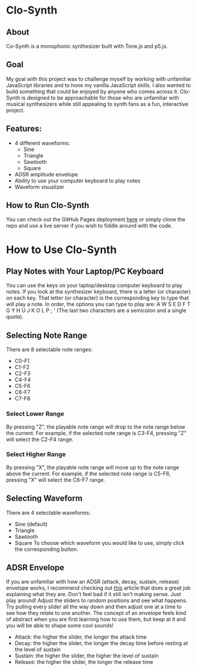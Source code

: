 # Clo-Synth

## About
Co-Synth is a monophonic synthesizer built with Tone.js and p5.js.

## Goal
My goal with this project was to challenge myself by working with unfamiliar JavaScript libraries and to hone my vanilla JavaScript skills. I also wanted to build something that could be enjoyed by anyone who comes across it. Clo-Synth is designed to be approachable for those who are unfamiliar with musical synthesizers while still appealing to synth fans as a fun, interactive project.

## Features:
- 4 different waveforms:
  - Sine
  - Triangle
  - Sawtooth
  - Square
- ADSR amplitude envelope
- Ability to use your computer keyboard to play notes
- Waveform visualizer

## How to Run Clo-Synth
You can check out the GitHub Pages deployment [here](https://clodus-nt.github.io/tonejs-synth/) or simply clone the repo and use a live server if you wish to fiddle around with the code.

# How to Use Clo-Synth

## Play Notes with Your Laptop/PC Keyboard
You can use the keys on your laptop/desktop computer keyboard to play notes. If you look at the synthesizer keyboard, there is a letter (or character) on each key. That letter (or character) is the corresponding key to type that will play a note. In order, the options you can type to play are: A W S E D F T G Y H U J K O L P ; ' (The last two characters are a semicolon and a single quote).

## Selecting Note Range
There are 8 selectable note ranges:
- C0-F1
- C1-F2
- C2-F3
- C4-F4
- C5-F6
- C6-F7
- C7-F8

### Select Lower Range
By pressing "Z", the playable note range will drop to the note range below the current. For example, if the selected note range is C3-F4, pressing "Z" will select the C2-F4 range.

### Select Higher Range
By pressing "X", the playable note range will move up to the note range above the current. For example, if the selected note range is C5-F6, pressing "X" will select the C6-F7 range.

## Selecting Waveform
There are 4 selectable waveforms:
- Sine (default)
- Triangle
- Sawtooth
- Square
To choose which waveform you would like to use, simply click the corresponding button.

## ADSR Envelope
If you are unfamiliar with how an ADSR (attack, decay, sustain, release) envelope works, I recommend checking out [this](https://www.masterclass.com/articles/adsr-envelope-explained) article that does a great job explaining what they are. Don't feel bad if it still isn't making sense. Just play around! Adjust the sliders to random positions and see what happens. Try pulling every slider all the way down and then adjust one at a time to see how they relate to one another. The concept of an envelope feels kind of abstract when you are first learning how to use them, but keep at it and you will be able to shape some cool sounds!

- Attack: the higher the slider, the longer the attack time
- Decay: the higher the slider, the longer the decay time before resting at the level of sustain
- Sustain: the higher the slider, the higher the level of sustain
- Release: the higher the slider, the longer the release time